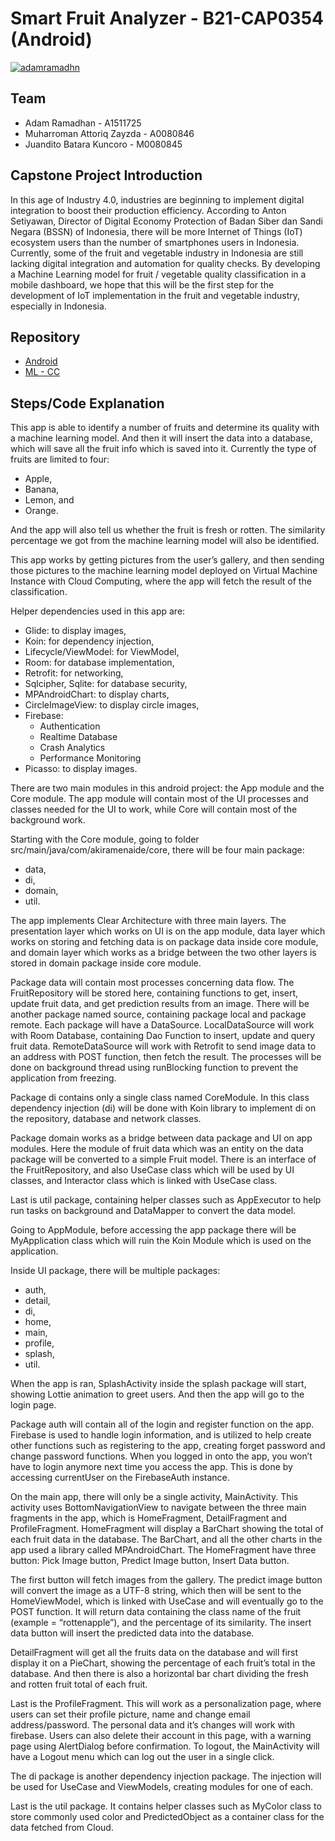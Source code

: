 Smart Fruit Analyzer - B21-CAP0354 (Android)
=

[![adamramadhn](https://circleci.com/gh/adamramadhn/B21-CAP0354.svg?style=shield)](https://circleci.com/gh/adamramadhn/B21-CAP0354)

Team
-
- Adam Ramadhan - A1511725
- Muharroman Attoriq Zayzda - A0080846
- Juandito Batara Kuncoro - M0080845

Capstone Project Introduction
-
In this age of Industry 4.0, industries are beginning to implement digital integration to boost their production efficiency. According to Anton Setiyawan, Director of Digital Economy Protection of Badan Siber dan Sandi Negara (BSSN) of Indonesia, there will be more Internet of Things (IoT) ecosystem users than the number of smartphones users in Indonesia.
Currently, some of the fruit and vegetable industry in Indonesia are still lacking digital integration and automation for quality checks. By developing a Machine Learning model for fruit / vegetable quality classification in a mobile dashboard, we hope that this will be the first step for the development of IoT implementation in the fruit and vegetable industry, especially in Indonesia.

Repository
-

- [Android](https://github.com/adamramadhn/B21-CAP0354)
- [ML - CC](https://github.com/JurgenStr/B21-CAP0354-ML-CC)

Steps/Code Explanation
-

This app is able to identify a number of fruits and determine its quality with a machine learning model. And then it will insert the data into a database, which will save all the fruit info which is saved into it. Currently the type of fruits are limited to four:
- Apple,
- Banana,
- Lemon, and
- Orange.

And the app will also tell us whether the fruit is fresh or rotten. The similarity percentage we got from the machine learning model will also be identified.

This app works by getting pictures from the user’s gallery, and then sending those pictures to the machine learning model deployed on Virtual Machine Instance with Cloud Computing, where the app will fetch the result of the classification.

Helper dependencies used in this app are:
- Glide: to display images,
- Koin: for dependency injection,
- Lifecycle/ViewModel: for ViewModel,
- Room: for database implementation,
- Retrofit: for networking,
- Sqlcipher, Sqlite: for database security,
- MPAndroidChart: to display charts,
- CircleImageView: to display circle images,
- Firebase: 
  - Authentication
  - Realtime Database
  - Crash Analytics
  - Performance Monitoring
- Picasso: to display images.

There are two main modules in this android project: the App module and the Core module. The app module will contain most of the UI processes and classes needed for the UI to work, while Core will contain most of the background work.

Starting with the Core module, going to folder src/main/java/com/akiramenaide/core, there will be four main package:
- data,
- di,
- domain,
- util.

The app implements Clear Architecture with three main layers. The presentation layer which works on UI is on the app module, data layer which works on storing and fetching data is on package data inside core module, and domain layer which works as a bridge between the two other layers is stored in domain package inside core module.

Package data will contain most processes concerning data flow. The FruitRepository will be stored here, containing functions to get, insert, update fruit data, and get prediction results from an image. There will be another package named source, containing package local and package remote. Each package will have a DataSource. LocalDataSource will work with Room Database, containing Dao Function to insert, update and query fruit data. RemoteDataSource will work with Retrofit to send image data to an address with POST function, then fetch the result. The processes will be done on background thread using runBlocking function to prevent the application from freezing.

Package di contains only a single class named CoreModule. In this class dependency injection (di) will be done with Koin library to implement di on the repository, database and network classes. 

Package domain works as a bridge between data package and UI on app modules. Here the module of fruit data which was an entity on the data package will be converted to a simple Fruit model. There is an interface of the FruitRepository, and also UseCase class which will be used by UI classes, and Interactor class which is linked with UseCase class. 

Last is util package, containing helper classes such as AppExecutor to help run tasks on background and DataMapper to convert the data model.

Going to AppModule, before accessing the app package there will be MyApplication class which will ruin the Koin Module which is used on the application.

Inside UI package, there will be multiple packages:
- auth,
- detail,
- di,
- home,
- main,
- profile,
- splash,
- util.

When the app is ran, SplashActivity inside the splash package will start, showing Lottie animation to greet users. And then the app will go to the login page.

Package auth will contain all of the login and register function on the app. Firebase is used to handle login information, and is utilized to help create other functions such as registering to the app, creating forget password and change password functions. When you logged in onto the app, you won’t have to login anymore next time you access the app. This is done by accessing currentUser on the FirebaseAuth instance.

On the main app, there will only be a single activity, MainActivity. This activity uses BottomNavigationView to navigate between the three main fragments in the app, which is HomeFragment, DetailFragment and ProfileFragment. HomeFragment will display a BarChart showing the total of each fruit data in the database. The BarChart, and all the other charts in the app used a library called MPAndroidChart. The HomeFragment have three button:
Pick Image button,
Predict Image button,
Insert Data button.


The first button will fetch images from the gallery. The predict image button will convert the image as a UTF-8 string, which then will be sent to the HomeViewModel, which is linked with UseCase and will eventually go to the POST function. It will return data containing the class name of the fruit (example = “rottenapple”), and the percentage of its similarity. The insert data button will insert the predicted data into the database.

DetailFragment will get all the fruits data on the database and will first display it on a PieChart, showing the percentage of each fruit’s total in the database. And then there is also a horizontal bar chart dividing the fresh and rotten fruit total of each fruit.

Last is the ProfileFragment. This will work as a personalization page, where users can set their profile picture, name and change email address/password. The personal data and it’s changes will work with firebase. Users can also delete their account in this page, with a warning page using AlertDialog before confirmation. To logout, the MainActivity will have a Logout menu which can log out the user in a single click.

The di package is another dependency injection package. The injection will be used for UseCase and ViewModels, creating modules for one of each. 

Last is the util package. It contains helper classes such as MyColor class to store commonly used color and PredictedObject as a container class for the data fetched from Cloud.

